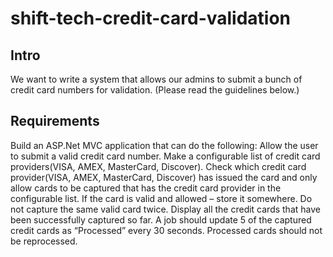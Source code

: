 # shift-tech-credit-card-validation

## Intro
We want to write a system that allows our admins to submit a bunch of credit card numbers for validation. (Please read the guidelines below.)

## Requirements
Build an ASP.Net MVC application that can do the following:
Allow the user to submit a valid credit card number. 
Make a configurable list of credit card providers(VISA, AMEX, MasterCard, Discover). 
Check which credit card provider(VISA, AMEX, MasterCard, Discover) has issued the card and only allow cards to be captured that has the credit card provider in the configurable list.
If the card is valid and allowed – store it somewhere.
Do not capture the same valid card twice.
Display all the credit cards that have been successfully captured so far. 
A job should update 5 of the captured credit cards as “Processed” every 30 seconds. 
Processed cards should not be reprocessed. 
